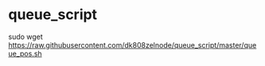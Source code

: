 # queue_script
sudo wget https://raw.githubusercontent.com/dk808zelnode/queue_script/master/queue_pos.sh
